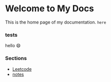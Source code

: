 # Welcome to My Docs
This is the home page of my documentation. `here` 
### tests
hello :smile:

### Sections
- [Leetcode](leetcode/index.md)
- [notes](notes/index.md)
